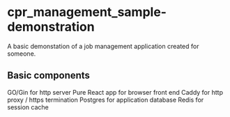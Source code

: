 # cpr_management_sample-demonstration

A basic demonstation of a job management application created for someone.

## Basic components 
GO/Gin for http server
Pure React app for browser front end
Caddy for http proxy / https termination
Postgres for application database
Redis for session cache
